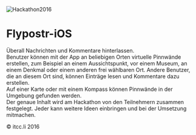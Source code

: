 ![Hackathon2016](http://uploads.webflow.com/576fe4d18479866150f29456/576fe58bb57b99db3abda7d4_Logo%20Hackathon%202016%20blue.png)

# Flypostr-iOS

Überall Nachrichten und Kommentare hinterlassen.  
Benutzer können mit der App an beliebigen Orten virtuelle Pinnwände erstellen, zum Beispiel an einem Aussichtspunkt, vor einem Museum, an einem Denkmal oder einem anderen frei wählbaren Ort. Andere Benutzer, die an diesem Ort sind, können Einträge lesen und Kommentare dazu erstellen.  
Auf einer Karte oder mit einem Kompass können Pinnwände in der Umgebung gefunden werden.  
Der genaue Inhalt wird am Hackathon von den Teilnehmern zusammen festgelegt. Jeder kann weitere Ideen einbringen und bei der Umsetzung mitmachen.  

© itcc.li 2016 
